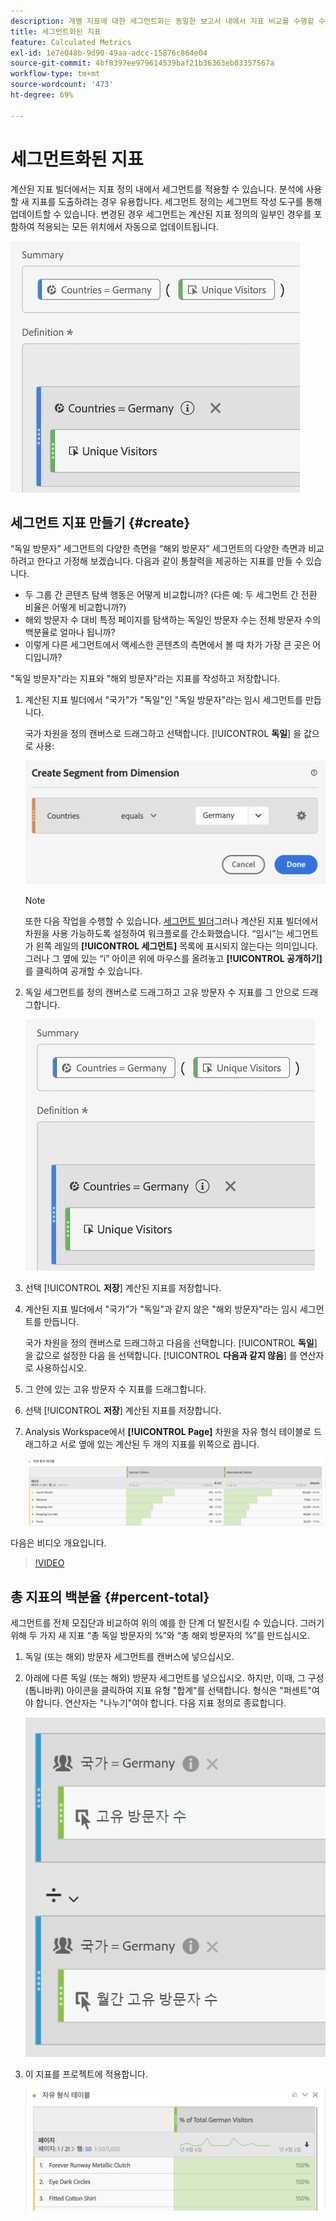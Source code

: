 ```yaml
---
description: 개별 지표에 대한 세그먼트화는 동일한 보고서 내에서 지표 비교를 수행할 수 있도록 해 줍니다.
title: 세그먼트화된 지표
feature: Calculated Metrics
exl-id: 1e7e048b-9d90-49aa-adcc-15876c864e04
source-git-commit: 4bf8397ee979614539baf21b36363eb03357567a
workflow-type: tm+mt
source-wordcount: '473'
ht-degree: 69%

---
```


# 세그먼트화된 지표

계산된 지표 빌더에서는 지표 정의 내에서 세그먼트를 적용할 수 있습니다. 분석에 사용할 새 지표를 도출하려는 경우 유용합니다. 세그먼트 정의는 세그먼트 작성 도구를 통해 업데이트할 수 있습니다. 변경된 경우 세그먼트는 계산된 지표 정의의 일부인 경우를 포함하여 적용되는 모든 위치에서 자동으로 업데이트됩니다.

![](assets/german-visitors.png)

## 세그먼트 지표 만들기 {#create}

“독일 방문자” 세그먼트의 다양한 측면을 “해외 방문자” 세그먼트의 다양한 측면과 비교하려고 한다고 가정해 보겠습니다. 다음과 같이 통찰력을 제공하는 지표를 만들 수 있습니다.

* 두 그룹 간 콘텐츠 탐색 행동은 어떻게 비교합니까? (다른 예: 두 세그먼트 간 전환 비율은 어떻게 비교합니까?)
* 해외 방문자 수 대비 특정 페이지를 탐색하는 독일인 방문자 수는 전체 방문자 수의 백분율로 얼마나 됩니까?
* 이렇게 다른 세그먼트에서 액세스한 콘텐츠의 측면에서 볼 때 차가 가장 큰 곳은 어디입니까?

&quot;독일 방문자&quot;라는 지표와 &quot;해외 방문자&quot;라는 지표를 작성하고 저장합니다.

1. 계산된 지표 빌더에서 &quot;국가&quot;가 &quot;독일&quot;인 &quot;독일 방문자&quot;라는 임시 세그먼트를 만듭니다.

   국가 차원을 정의 캔버스로 드래그하고 선택합니다. [!UICONTROL **독일**] 을 값으로 사용:

   ![](assets/segment-from-dimension.png)

   >[!NOTE]
   >
   >또한 다음 작업을 수행할 수 있습니다. [세그먼트 빌더](/help/components/segmentation/segmentation-workflow/seg-build.md)그러나 계산된 지표 빌더에서 차원을 사용 가능하도록 설정하여 워크플로를 간소화했습니다. “임시”는 세그먼트가 왼쪽 레일의 **[!UICONTROL 세그먼트]** 목록에 표시되지 않는다는 의미입니다. 그러나 그 옆에 있는 “i” 아이콘 위에 마우스를 올려놓고 **[!UICONTROL 공개하기]**&#x200B;를 클릭하여 공개할 수 있습니다.

1. 독일 세그먼트를 정의 캔버스로 드래그하고 고유 방문자 수 지표를 그 안으로 드래그합니다.

   ![](assets/german-visitors.png)

1. 선택 [!UICONTROL **저장**] 계산된 지표를 저장합니다.

1. 계산된 지표 빌더에서 &quot;국가&quot;가 &quot;독일&quot;과 같지 않은 &quot;해외 방문자&quot;라는 임시 세그먼트를 만듭니다.

   국가 차원을 정의 캔버스로 드래그하고 다음을 선택합니다. [!UICONTROL **독일**] 을 값으로 설정한 다음 을 선택합니다. [!UICONTROL **다음과 같지 않음**] 를 연산자로 사용하십시오.

1. 그 안에 있는 고유 방문자 수 지표를 드래그합니다.

1. 선택 [!UICONTROL **저장**] 계산된 지표를 저장합니다.

1. Analysis Workspace에서 **[!UICONTROL Page]** 차원을 자유 형식 테이블로 드래그하고 서로 옆에 있는 계산된 두 개의 지표를 위쪽으로 끕니다.

   ![](assets/workspace-pages.png)

다음은 비디오 개요입니다.

>[!VIDEO](https://video.tv.adobe.com/v/25407/?quality=12)

## 총 지표의 백분율 {#percent-total}

세그먼트를 전체 모집단과 비교하여 위의 예를 한 단계 더 발전시킬 수 있습니다. 그러기 위해 두 가지 새 지표 “총 독일 방문자의 %”와 “총 해외 방문자의 %”를 만드십시오.

1. 독일 (또는 해외) 방문자 세그먼트를 캔버스에 넣으십시오.
1. 아래에 다른 독일 (또는 해외) 방문자 세그먼트를 넣으십시오. 하지만, 이때, 그 구성 (톱니바퀴) 아이콘을 클릭하여 지표 유형 &quot;합계&quot;를 선택합니다. 형식은 &quot;퍼센트&quot;여야 합니다. 연산자는 &quot;나누기&quot;여야 합니다. 다음 지표 정의로 종료합니다.

   ![](assets/cm_metric_total.png)

1. 이 지표를 프로젝트에 적용합니다.

   ![](assets/cm_percent_total.png)
